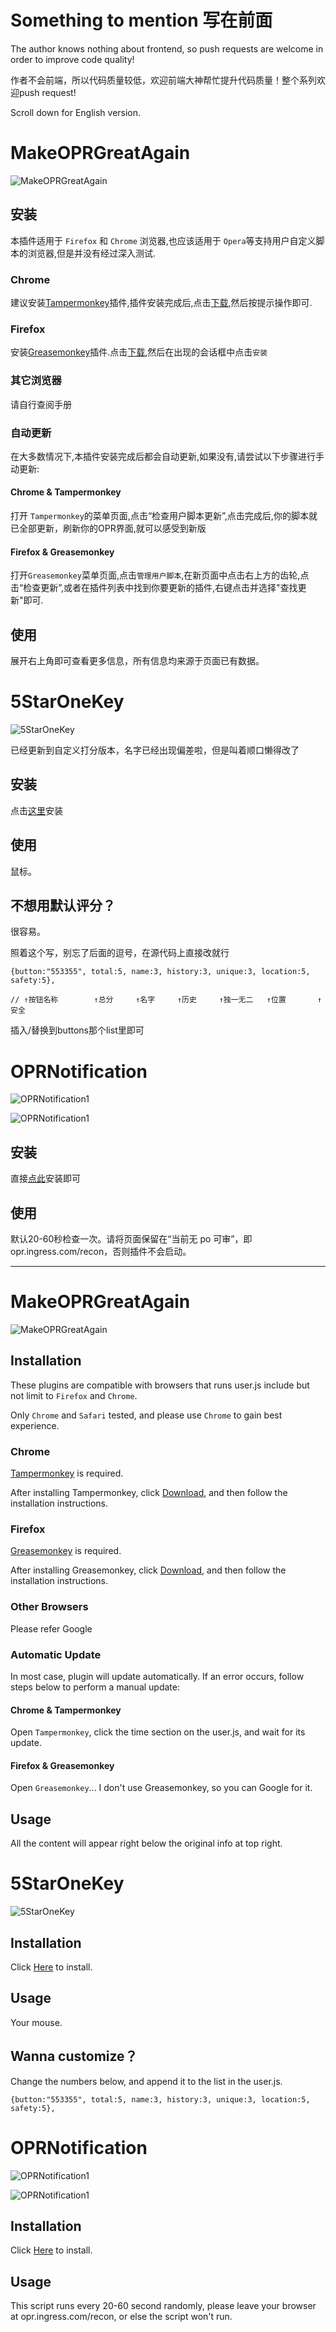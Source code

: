 # Something to mention 写在前面

The author knows nothing about frontend, so push requests are welcome in order to improve code quality!

作者不会前端，所以代码质量较低，欢迎前端大神帮忙提升代码质量！整个系列欢迎push request!

Scroll down for English version.

# MakeOPRGreatAgain

![MakeOPRGreatAgain](https://github.com/jqqqqqqqqqq/MakeOPRGreatAgain/raw/master/resources/MakeOPRGreatAgain.png)

## 安装

本插件适用于 ``Firefox`` 和 ``Chrome`` 浏览器,也应该适用于 ``Opera``等支持用户自定义脚本的浏览器,但是并没有经过深入测试.

### Chrome

建议安装[Tampermonkey](https://chrome.google.com/webstore/detail/tampermonkey/dhdgffkkebhmkfjojejmpbldmpobfkfo)插件,插件安装完成后,点击[下载](https://github.com/jqqqqqqqqqq/MakeOPRGreatAgain/raw/master/MakeOPRGreateAgain.user.js),然后按提示操作即可.

### Firefox
安装[Greasemonkey](https://addons.mozilla.org/en-US/firefox/addon/greasemonkey/)插件.点击[下载](https://github.com/jqqqqqqqqqq/MakeOPRGreatAgain/raw/master/MakeOPRGreateAgain.user.js),然后在出现的会话框中点击``安装``

### 其它浏览器

请自行查阅手册

### 自动更新

在大多数情况下,本插件安装完成后都会自动更新,如果没有,请尝试以下步骤进行手动更新:
#### Chrome & Tampermonkey

打开 ``Tampermonkey``的菜单页面,点击“检查用户脚本更新”,点击完成后,你的脚本就已全部更新，刷新你的OPR界面,就可以感受到新版

#### Firefox & Greasemonkey

打开``Greasemonkey``菜单页面,点击``管理用户脚本``,在新页面中点击右上方的齿轮,点击“检查更新”,或者在插件列表中找到你要更新的插件,右键点击并选择"查找更新"即可.

## 使用

展开右上角即可查看更多信息，所有信息均来源于页面已有数据。

# 5StarOneKey

![5StarOneKey](https://github.com/jqqqqqqqqqq/MakeOPRGreatAgain/raw/master/resources/5StarOneKey.png)

已经更新到自定义打分版本，名字已经出现偏差啦，但是叫着顺口懒得改了

## 安装

点击[这里](https://github.com/jqqqqqqqqqq/MakeOPRGreatAgain/raw/master/OPRNotification.user.js)安装

## 使用

鼠标。

## 不想用默认评分？

很容易。

照着这个写，别忘了后面的逗号，在源代码上直接改就行

```
{button:"553355", total:5, name:3, history:3, unique:3, location:5, safety:5},

// ↑按钮名称        ↑总分     ↑名字     ↑历史     ↑独一无二   ↑位置       ↑安全
```
插入/替换到buttons那个list里即可


# OPRNotification

![OPRNotification1](https://github.com/jqqqqqqqqqq/MakeOPRGreatAgain/raw/master/resources/OPRNotification1.jpg)

![OPRNotification1](https://github.com/jqqqqqqqqqq/MakeOPRGreatAgain/raw/master/resources/OPRNotification2.jpg)

## 安装

直接[点此](https://github.com/jqqqqqqqqqq/MakeOPRGreatAgain/raw/master/OPRNotification.user.js)安装即可

## 使用

默认20-60秒检查一次。请将页面保留在“当前无 po 可审”，即 opr.ingress.com/recon，否则插件不会启动。



------------------



# MakeOPRGreatAgain

![MakeOPRGreatAgain](https://github.com/jqqqqqqqqqq/MakeOPRGreatAgain/raw/master/resources/MakeOPRGreatAgain.png)

## Installation

These plugins are compatible with browsers that runs user.js include but not limit to ``Firefox`` and ``Chrome``.

Only ``Chrome`` and ``Safari`` tested, and please use ``Chrome`` to gain best experience.

### Chrome

[Tampermonkey](https://chrome.google.com/webstore/detail/tampermonkey/dhdgffkkebhmkfjojejmpbldmpobfkfo) is required.

After installing Tampermonkey, click [Download](https://github.com/jqqqqqqqqqq/MakeOPRGreatAgain/raw/master/MakeOPRGreateAgain.user.js), and then follow the installation instructions.

### Firefox
[Greasemonkey](https://addons.mozilla.org/en-US/firefox/addon/greasemonkey/) is required. 

After installing Greasemonkey, click [Download](https://github.com/jqqqqqqqqqq/MakeOPRGreatAgain/raw/master/MakeOPRGreateAgain.user.js), and then follow the installation instructions.

### Other Browsers

Please refer Google

### Automatic Update

In most case, plugin will update automatically. If an error occurs, follow steps below to perform a manual update:

#### Chrome & Tampermonkey

Open ``Tampermonkey``, click the time section on the user.js, and wait for its update.

#### Firefox & Greasemonkey

Open ``Greasemonkey``... I don't use Greasemonkey, so you can Google for it.

## Usage

All the content will appear right below the original info at top right.

# 5StarOneKey

![5StarOneKey](https://github.com/jqqqqqqqqqq/MakeOPRGreatAgain/raw/master/resources/5StarOneKey.png)

## Installation

Click [Here](https://github.com/jqqqqqqqqqq/MakeOPRGreatAgain/raw/master/OPRNotification.user.js) to install.

## Usage

Your mouse.

## Wanna customize？

Change the numbers below, and append it to the list in the user.js.

```
{button:"553355", total:5, name:3, history:3, unique:3, location:5, safety:5},
```


# OPRNotification

![OPRNotification1](https://github.com/jqqqqqqqqqq/MakeOPRGreatAgain/raw/master/resources/OPRNotification1.jpg)

![OPRNotification1](https://github.com/jqqqqqqqqqq/MakeOPRGreatAgain/raw/master/resources/OPRNotification2.jpg)

## Installation

Click [Here](https://github.com/jqqqqqqqqqq/MakeOPRGreatAgain/raw/master/OPRNotification.user.js) to install.

## Usage

This script runs every 20-60 second randomly, please leave your browser at opr.ingress.com/recon, or else the script won't run.
